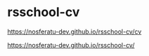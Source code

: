 # rsschool-cv

https://nosferatu-dev.github.io/rsschool-cv/cv

https://nosferatu-dev.github.io/rsschool-cv/
